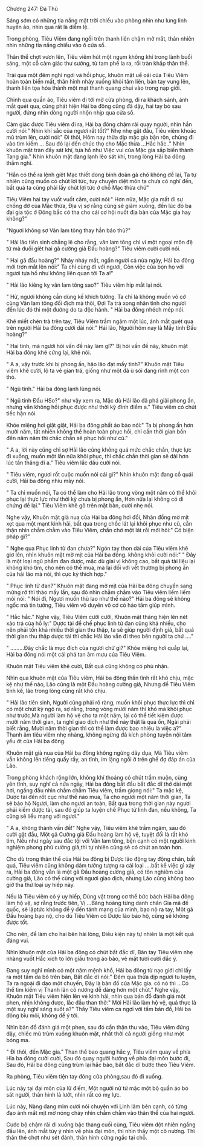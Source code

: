 




Chương 247: Đả Thủ


Sáng sớm có những tia nắng mặt trời chiếu vào phòng nhìn như lung linh huyền ảo, nhìn qua rất là diễm lệ.

Trong phòng, Tiêu Viêm đang ngồi trên thanh liên chậm mở mắt, thản nhiên nhìn những tia nắng chiếu vào ô cửa sổ.

Thân thể chợt vươn lên, Tiêu viêm hút một ngụm không khí trong lành buổi sáng, một cỗ cảm giác thư sướng, từ tam phế la ra, rồi tràn khắp thân thể.

Trải qua một đêm nghỉ ngơi và hồi phục, khuôn mặt uể oải của Tiêu Viêm hoàn toàn biến mất, thân hình nhảy xuống khỏi tâm liên, bàn tay vung lên, thanh liên tọa hóa thành một mạt thanh quang chui vào trong nạp giới.

Chỉnh qua quần áo, Tiêu viêm đi tới mở cửa phòng, đi ra khách sảnh, ánh mắt quét qua, cũng phát hiện Hải ba đông cũng đã dậy, hai tay bỏ sau người, đứng nhìn dòng người nhộn nhịp qua cửa sổ.

Cảm giác được Tiêu viêm đi ra, Hải ba đông chậm rãi quay người, nhìn hắn cười nói:" Nhìn khí sắc của ngươi rất tốt?" Nhẹ nhẹ gật đầu, Tiêu viêm khoác mũ trùm lên, cười nói:" Đi thôi, Hôm nay thừa dịp mặc gia bận rộn, chúng đi vào tìm kiếm … Sau đó lại đến chúc thọ cho Mặc thừa …Hắc hắc.." Nhìn khuôn mặt tràn đầy sát khí, tựa hồ như Việc vui của Mặc gia sắp biến thành Tang gia." Nhìn khuôn mặt đang lạnh lẽo sát khí, trong lòng Hải ba đông thầm nghĩ.

"Hắn có thể ra lệnh gíêt Mạc thiết dong binh đoàn gà chó không để lại, Ta tự nhiên cũng muốn có chút lợi tức, tuy chuyện diệt môn ta chưa có nghĩ đến, bất quá ta cũng phải lấy chút lợi tức ở chỗ Mạc thừa chứ"

Tiêu Viêm hai tay vuốt vuốt cằm, cười nói:" Hơn nữa, Mặc gia mất đi sự chống đỡ của Mặc thừa, Địa vị sợ rằng cũng sẽ giảm xuống, đến lúc đó ba đại gia tộc ở Đông bắc có tha cho cái cơ hội nuốt địa bàn của Mặc gia hay không?"

"Ngươi không sợ Vân lam tông thay hắn báo thù?"

" Hải lão tiên sinh chẳng lẽ cho rằng, vân lam tông chỉ vì một ngoại môn đệ tử mà đuổi gíêt hai gã cường giả Đấu hoàng?" Tiêu viêm cười cười nói.

" Hai gã đấu hoàng?" Nháy nháy mắt, ngẩn người cả nửa ngày, Hải ba đông mới trợn mắt lên nói:" Ta chỉ cùng đi với ngươi, Còn việc của bọn họ với ngươi tựa hồ như không liên quan tới Ta a!"

" Hải lão kiêng kỵ vân lam tông sao?" Tiêu viêm híp mắt lại nói.

" Hừ, ngươi không cần dùng kế khích tướng. Ta chỉ là không muốn vô cớ cùng Vân lam tông đối địch mà thôi, Đợi Ta trả xong nhân tình cho ngươi đến lúc đó thì một đường do ta độc hành. " Hải ba đông nhéch mép nói.

Khẽ miết chén trà trên tay, Tiêu Viêm trầm ngâm một lúc, ánh mắt quét qua trên người Hải ba đông cười dài nói:" Hải lão, Người hôm nay là Mấy tinh Đấu hoàng?"

" Hai tinh, mà ngươi hỏi vấn đề này làm gì?" Bị hỏi vấn đề này, khuôn mặt Hải ba đông khẽ cứng lại, khẽ nói.

" A a, vậy trước khi bị phong ấn, hão lão đạt mấy tinh?" Khuôn mặt Tiêu viêm khẽ cười, lộ ta vẻ gian trá, giống như một đâ ù sói đang rình một con thỏ.

" Ngũ tinh." Hải ba đông lạnh lùng nói.

" Ngũ tinh Đấu HSo?" như vậy xem ra, Mặc dù Hải lão đã phá giải phong ấn, nhưng vẫn không hồi phục được như thời kỳ đỉnh điểm a." Tiêu viêm có chút tiếc hận nói.

Khóe miệng hơi giật giật, Hải ba đông phất áo bào nói:" Ta bị phong ấn hơn mười năm, tất nhiên không thể hoàn toàn phục hồi, chỉ cần thời gian bốn đến năm năm thì chắc chắn sẽ phục hồi như cũ."

" A a, lời này cũng chỉ sợ Hải lão cũng không quá mức chắc chắn, thực lực đi xuống, muốn một lần nữa khôi phục, thì chắc chắn thời gian sẽ dài hơn lúc tấn thăng đi a." Tiêu viêm lắc đầu cười nói.

" Tiêu viêm, ngươi rốt cuộc muốn nói cái gì?" Nhìn khuôn mặt đang cổ quái cười, Hải ba đông nhíu mày nói.

" Ta chỉ muốn nói, Ta có thể làm cho Hải lão trong vòng một năm có thể khôi phục lại thực lực như thời kỳ chưa bị phong ấn, Hơn nữa lại không có di chứng để lại." Tiêu Viêm khẽ gõ trên mặt bàn, cười nhẹ nói.

Nghe vậy, Khuôn mặt già nua của Hải ba đông hơi đổi, Nhãn đồng mờ mịt xẹt qua một mạnt kinh hãi, bất qua trong chốc lát lại khôi phục như cũ, cẩn thận nhìn chằm chằm vào Tiêu Viêm, chần chờ một lát rồi mới hỏi:" Có biện pháp gì?"

" Nghe qua Phục linh tử đan chưa?" Ngón tay thon dài của Tiêu viêm khẽ giơ lên, nhìn khuôn mặt mờ mịt của Hải ba đông. không khỏi cười nói:" " Đây là một loại ngũ phẩm đan dược, mặc dù giai vị không cao, bất quá tài liệu lại không khó tìm, cho nên có thể mua, mà lại đối với vết thương bị phong ấn của hải lão mà nói, thì cực kỳ thích hợp."

" Phục linh tử đan?" Khuôn mặt đang mờ mịt của Hải ba đông chuyển sang mừng rỡ thì thào mấy lần, sau đó nhìn chằm chằm vào Tiêu viêm liếm liếm môi nói: " Nói đi, Ngươi muốn thù lao như thế nào?" Hải ba đông sẽ không ngốc mà tin tưởng, Tiêu viêm vô duyên vô cớ có hảo tâm giúp mình.

" Hắc hắc." Nghe vậy, Tiêu Viêm cười cười, Khuôn mặt thảng hiện lên nét xảo trá của hồ ly:" Dược tài để chế phục linh tử đan cũng khá nhiều, cho nên phải tốn khá nhiều thời gian thu thập, ta sẽ giúp người định giá, bất quá thời gian thu thập dược tài thì chắc Hải lão vẫn đi theo bên người ta chứ …."

" ………Đây chắc là mục đích của ngươi chứ gì?" Khóe miệng hơi quắp lại, Hải ba đông nói một cái phá tan âm mưu của Tiêu Viêm.

Khuôn mặt Tiêu viêm khẽ cười, Bất quá cũng không có phủ nhận.

Nhìn qua khuôn mặt của Tiêu viêm, Hải ba đông thần tình rất khó chịu, mặc kệ như thế nào, Lão cũng là một Đấu hoàng cường giả, Nhưng để Tiêu Viêm tính kế, lão trong lòng cũng rất khó chịu.

" Hải lão tiên sinh, Người cũng phải rõ ràng, muốn khôi phục thực lực thì chỉ có một chút kỳ ngộ ra, sợ rằng, trong vòng mười năm thì khó mà khôi phục như trước,Mà người làm hộ vệ cho ta một năm, lại có thể tiết kiệm được mười năm thời gian, ta nghĩ giao dịch như thế này thật là quá ổn, Ngài phải biết rằng, Mười năm thời gian thì có thể làm được bao nhiêu là việc a?" Thanh âm tiêu viêm nhẹ nhàng, không ngừng đả kích phòng tuyến nội tâm yếu ớt của Hải ba đông.

Khuôn mặt già nua của Hải ba đông không ngừng dãy dụa, Mà Tiêu viêm vẫn không lên tiếng quấy rầy, an tĩnh, im lặng ngồi ở trên ghế đợ đáp án của Lão.

Trong phòng khách rộng lớn, không khí thoáng có chút trầm muộn, cùng yên tĩnh, suy nghĩ cả nửa ngày, Hải ba đông bắt đầu bất đắc dĩ thở dài một hơi, ngẩng đầu nhìn chằm chằm Tiêu viêm, trầm giọng nói:" Ta mặc kệ, Dược tài đến rốt cục như thế nào mua, Ta cho ngươi một năm thời gian, Ta sẽ bảo hộ Ngươi, làm cho ngươi an toàn, Bất quá trong thời gian này ngươi phải kiếm dược tài, sau đó giúp ta luyện chế Phục tử linh đan, nếu không, Ta cũng sẽ liều mạng với ngươi."

" A a, không thành vấn đề!" Nghe vậy, Tiêu viêm khẽ trầm ngâm, sau đó cười gật đầu, Một gã Cường giả Đấu hoàng làm hộ vệ, tuyệt đối là rất khó tìm, Nếu như ngày sau đắc tội với Vân lam tông, bện cạnh có một người kinh nghiệm phong phú cường giả,thì tự nhiên cũng sẽ có chút an toàn hơn.

Cho dù trong thân thể của Hải ba đông bị Dược lão động tay động chân, bất quá, Tiêu viêm cũng không dám tưởng tượng ra cái loại ….bất kể việc gì xảy ra, Hải ba đông vẫn là một gã Đấu hoàng cường giả, có tôn nghiêm của cường giả, Lão có thể cùng với ngươi giao dịch, nhưng Lão cũng không bao giờ tha thứ loại uy hiếp này.

Nếu là Tiêu viêm có ý uy hiếp, Dùng vật trong cơ thể bức bách Hải ba đông làm hộ vệ, sợ rằng trước tiên, Vị …Băng hoàng từng danh chấn Gia mã đế quốc, sẽ lậptức không để ý đến tánh mạng của mình, bạo nộ ra tay, Một gã Đấu hoàng bạo nộ, cho dù Tiêu Viêm có Dược lão bảo hộ, cũng sẽ không được tốt.

Cho nên, để làm cho hai bên hài lòng, Điều kiện này tự nhiên là một kết quả đáng vui.

Nhìn khuôn mặt của Hải ba đông có chút bất đắc dĩ, Bàn tay Tiêu viêm nhẹ nhàng vuốt Hắc xích to lớn giấu trong áo bào, vẻ mặt tươi cười đắc ý.

Đang suy nghĩ mình có một năm mệnh khổ, Hải ba đông từ nạo giới chỉ lấy ra một tấm da bỏ trên bàn, Bất đắc dĩ nói:" Đêm qua thừa dịp ngươi tu luyện, Ta ra ngoài đi dạo một chuyến, Đây là bản đồ của Mặc gia. có nó thì …Có thể tìm kiếm vị Thanh lân cô nương dễ dàng hơn một chút." Nghe vậy, Khuôn mặt Tiêu viêm hiện lên vẻ kinh hãi, nhìn qua bản đồ đánh giá một phen, nhịn không được, lắc đầu than thở:" Mời Hãi lão làm hộ vệ, quả thực là một suy nghĩ sáng suốt a?" Thấy Tiêu viêm ca ngợi với tấm bản đồ, Hải ba đông bĩu môi, không để ý tới.

Nhìn bản đồ đánh giá một phen, sau đó cẩn thận thu vào, Tiêu viêm đứng dậy, chiếc mũ trùm xuống khuôn mặt, nhất thời cả người giống như một bóng ma.

" Đi thôi, đến Mặc gia." Than thể bao quang hắc y, Tiêu viêm quay về phía Hỉa ba đông cười cười, Sau đó quay người hướng về phía đại môn bước đi, Sau đó, Hải ba đông cũng trùm lại hắc bào, bất đắc dĩ bước theo Tiêu Viêm.

Ra phòng, Tiêu viêm tiện tay đóng cửa phòng,sau đó đi xuống.

Lúc này tại đại môn của lữ điếm, Một người nữ tử mặc một bộ quần áo bó sát người, thân hình lả lướt, nhìn rất có mỵ lực.

Lúc này, Nàng đang mỉm cười nói chuyện với Linh lâm bên cạnh, có từng đạo ánh mắt mịt mờ nóng chảy nhìn chằm chằm vào thân thể của hai người.

Cước bộ chậm rãi đi xuống bậc thang cuối cùng, Tiêu viêm đột nhiên ngẩng đầu lên, ánh mắt tùy ý nhìn về phía đại môn, thì nhìn thấy một cô nương. Thì thân thẻ chợt như sét đánh, thân hình cứng ngắc tại chỗ.




